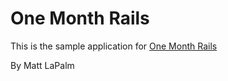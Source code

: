 # One Month Rails

This is the sample application for [One Month Rails](http://onemonthrails.com)

By Matt LaPalm